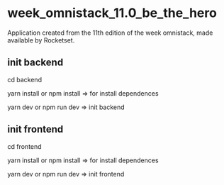 # week_omnistack_11.0_be_the_hero
Application created from the 11th edition of the week omnistack, made available by Rocketset.


## init backend

cd backend

yarn install or npm install => for install dependences

yarn dev or npm run dev => init backend


## init frontend

cd frontend

yarn install or npm install => for install dependences

yarn dev or npm run dev => init frontend


